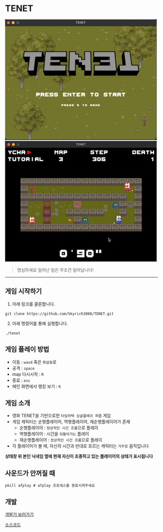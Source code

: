 # TENET

<img src="./res/intro.png" width="500">

<img src="./res/ingame.gif" width="500">

> 명심하세요 일어난 일은 무조건 일어납니다!

---

## 게임 시작하기

1. 아래 링크를 클론합니다.

```
git clone https://github.com/Skyrich2000/TENET.git
```

2. 아래 명령어를 통해 실행합니다.

```
./tenet
```

## 게임 플레이 방법

- 이동 : `wasd` 혹은 `화살표`로
- 공격 : `space`
- map 다시시작 : `R`
- 종료 : `esc`
- 메인 화면에서 랭킹 보기 : `R`

## 게임 소개

- 영화 TENET을 기반으로한 `타임어택 싱글플레이 퍼즐` 게임
- 게임 캐릭터는 순행플레이어, 역행플레이어, 재순행플레이어가 존재
  - 순행플레이어 : `정상적인 시간 흐름`으로 플레이
  - 역행플레이어 : 시간을 `되돌아가는` 플레이
  - 재순행플레이어 : `정상적인 시간 흐름`으로 플레이
- 각 플레이어가 볼 때, 자신의 시간과 반대로 흐르는 캐릭터는 `거꾸로` 움직입니다

**상태창 위 본인 닉네임 옆에 현재 자신이 조종하고 있는 플레이어의 상태가 표시됩니다**

## 사운드가 안꺼질 때

```
pkill afplay # afplay 프로세스를 종료시켜주세요
```

## 개발

[개발기 보러가기](https://80000coding.oopy.io/24859186-2012-49c9-b9c2-72c7f3432e79)

[소스코드](https://github.com/Skyrich2000/BornToCode/tree/master/so_long)
